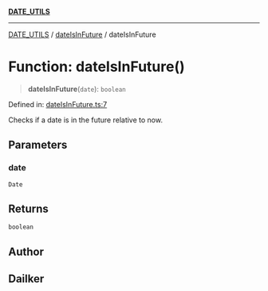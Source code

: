 [**DATE_UTILS**](../../README.md)

***

[DATE_UTILS](../../README.md) / [dateIsInFuture](../README.md) / dateIsInFuture

# Function: dateIsInFuture()

> **dateIsInFuture**(`date`): `boolean`

Defined in: [dateIsInFuture.ts:7](https://github.com/dailker/everyutil/blob/c1119b9befc384594ad07b4277ef37c36f79d0c2/src/date/dateIsInFuture.ts#L7)

Checks if a date is in the future relative to now.

## Parameters

### date

`Date`

## Returns

`boolean`

## Author

## Dailker
